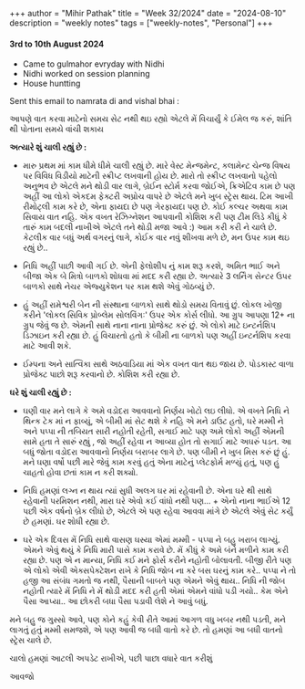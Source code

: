 +++
author = "Mihir Pathak"
title = "Week 32/2024"
date = "2024-08-10"
description = "weekly notes"
tags = ["weekly-notes", "Personal"]
+++

#### 3rd to 10th August 2024

- Came to gulmahor evryday with Nidhi
- Nidhi worked on session planning
- House huntting


Sent this email to namrata di and vishal bhai :

આપણે વાત કરવા માટેનો સમય સેટ નથી થઇ રહ્યો એટલે મેં વિચાર્યું કે ઈમેલ જ કરું, શાંતિ થી પોતાના સમયે વાંચી શકાય

**અત્યારે શું ચાલી રહ્યું છે :**

- મારુ પ્રથમ માં કામ ધીમે ધીમે ચાલી રહ્યું છે. મારે વેસ્ટ મેન્જમેન્ટ, કલામેન્ટ ચેન્જ વિષય પર વિવિધ વિડીયો માટેની સ્ક્રીપ્ટ લખવાની હોય છે. મારો તો સ્ક્રીપ્ટ લખવાનો પહેલો અનુભવ છે એટલે મને થોડી વાર લાગે, બ્રેઈન સ્ટોર્મ કરવા જોઈએ, ક્રિએટિવ કામ છે પણ અહીં આ લોકો એકદમ ફેક્ટરી અપ્રોચ વાપરે છે એટલે મને ખુબ સ્ટ્રેસ થાય.  ટિમ આખી રીમોટ્લી કામ કરે છે, એના ફાયદા છે પણ ગેરફાયદા પણ છે. કોઈ કલ્ચર અથવા કામ સિવાય વાત નહિ.
એક વખત રેઝિગ્નેશન આપવાની કોશિશ કરી પણ ટીમ લિડે કીધું કે તારું કામ બદલી નાખીએ એટલે તને થોડી મજા આવે :) આમ કરી કરી ને ચાલે છે. કેટલીક વાર બધું અર્થ વગરનું લાગે, કોઈક વાર નવું શીખવા મળે છે, મન ઉપર કામ થઇ રહ્યું છે.. 

- નિધિ અહીં પાછી આવી ગઈ છે. એની ફેલોશીપ નું કામ શરૂ કરશે, અમિત ભાઈ અને બીજા એક બે મિત્રો બાળકો શોધવા માં મદદ કરી રહ્યા છે. અત્યારે 3 લર્નિંગ સેન્ટર ઉપર બાળકો સાથે નેચર એજ્યુકેશન પર કામ થશે એવું ગોઠવ્યું છે.

- હું અહીં રામેશ્વરી બેન ની સંસ્થાના બાળકો સાથે થોડો સમય વિતાવું છું. લોકલ ખોજી કરીને 'લોકલ સિવિક પ્રોબ્લેમ સોલવિંગઃ' ઉપર એક કોર્સ લીધો. આ ગ્રુપ આપણા 12+ ના ગ્રુપ જેવું જ છે. એમની સાથે નાના નાના પ્રોજેક્ટ કરું છું.
એ લોકો માટે ઇન્ટર્નશિપ ડિઝાઇન કરી રહ્યા છે. હું વિચારતો હતો કે બીમી ના બાળકો પણ અહીં ઇન્ટર્નશિપ કરવા માટે આવી શકે.

- ઈમ્પના અને સાત્વિકા સાથે અઠવાડિયા માં એક વખત વાત થઇ જાય છે. પોડકાસ્ટ વાળા પ્રોજેક્ટ પાછો શરૂ કરવાનો છે. કોશિશ કરી રહ્યા છે.

**ઘરે શું ચાલી રહ્યું છે :**

- ઘણી વાર મને લાગે કે અમે વડોદરા આવવાનો નિર્ણય ખોટો લઇ લીધો. એ વખતે નિધિ ને થિન્ક ટેક માં ન ફાવ્યું, એ બીમી માં સેટ થશે કે નહિ એ મને ડાઉટ હતો, ઘરે મમ્મી ને અને પપ્પા ની તબિયત સારી નહોતી રહેતી, સગાઈ માટે પણ અમે લોકો અહીં એમની સામે હતા તે સારું રહ્યું , જો અહીં રહેવા ન આવ્યા હોત તો સગાઈ માટે અઘરું પડત. આ બધું જોતા વડોદરા આવવાનો નિર્ણય બરાબર લાગે છે. પણ બીમી ને ખુબ મિસ કરું છું હું. મને ઘણા વર્ષો પછી મારે જેવું કામ કરવું હતું એના માટેનું પ્લેટફોર્મ મળ્યું હતું, પણ હું ચાહતો હોવા છતાં કામ ન કરી શક્યો. 

- નિધિ હમણાં લગ્ન ન થાય ત્યાં સુધી અલગ ઘર માં રહેવાની છે. એના ઘરે થી સાથે રહેવાની પરમિશન નથી, મારા ઘરે એવો કઈ વાંધો નથી પણ... + એનો નાના ભાઈએ 12 પછી એક વર્ષનો બ્રેક લીધો છે, એટલે એ પણ રહેવા આવવા માંગે છે એટલે એવું સેટ કર્યું છે હમણાં. ઘર શોધી રહ્યા છે. 

- ઘરે એક દિવસ મેં નિધિ સાથે વાસણ ઘસ્યા એમાં મમ્મી - પપ્પા ને બહુ ખરાબ લાગ્યું. એમને એવું થયું કે નિધિ મારી પાસે કામ કરાવે છે. મેં કીધું કે અમે બંને મળીને કામ કરી રહ્યા છે. પણ એ ન માન્યા, નિધિ કઈ મને ફોર્સ કરીને નહોતી બોલાવતી. બીજી રીતે પણ એ લોકો એવી એક્સપેક્ટેશન રાખે કે નિધિ જોબ ના કરે બસ ઘરનું કામ કરે.. પપ્પા ને તો  હજી આ સંબંધ ગમતો જ નથી, પૈસાની બાબતે પણ એમને એવું થાય.. નિધિ ની જોબ નહોતી ત્યારે મેં નિધિ ને મેં થોડી મદદ કરી હતી એમાં એમને વાંધો પડી ગયો.. કેમ એને પૈસા આપ્યા.. આ છોકરી બધા પૈસા પડાવી લેશે ને આવું બધું. 

મને બહુ જ ગુસ્સો આવે, પણ કોને કહું કેવી રીતે આમાં આગળ વધુ ખબર નથી પડતી, મને લાગતું હતું મમ્મી સમજશે, એ પણ આવી જ બધી વાતો કરે છે. તો હમણાં આ બધી વાતનો સ્ટ્રેસ ચાલે છે. 

ચાલો હમણાં આટલી અપડેટ રાખીએ, પછી પાછા વધારે વાત કરીશું 

આવજો   